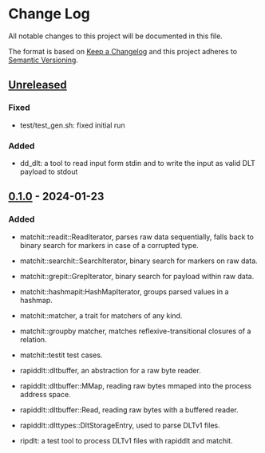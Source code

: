 # Change Log

All notable changes to this project will be documented in this file.

The format is based on [Keep a Changelog](http://keepachangelog.com/)
and this project adheres to [Semantic Versioning](http://semver.org/).

## [Unreleased]

### Fixed
- test/test_gen.sh: fixed initial run

### Added
- dd_dlt: a tool to read input form stdin and to write the input as valid DLT payload to stdout

## [0.1.0] - 2024-01-23

### Added
- matchit::readit::ReadIterator, parses raw data sequentially, falls back to binary search for markers in case of a corrupted type.
- matchit::searchit::SearchIterator, binary search for markers on raw data.
- matchit::grepit::GrepIterator, binary search for payload within raw data.
- matchit::hashmapit:HashMapIterator, groups parsed values in a hashmap.
- matchit::matcher, a trait for matchers of any kind.
- matchit::groupby matcher, matches reflexive-transitional closures of a relation.
- matchit::testit test cases.

- rapiddlt::dltbuffer, an abstraction for a raw byte reader.
- rapiddlt::dltbuffer::MMap, reading raw bytes mmaped into the process address space.
- rapiddlt::dltbuffer::Read, reading raw bytes with a buffered reader.
- rapiddlt::dlttypes::DltStorageEntry, used to parse DLTv1 files.

- ripdlt: a test tool to process DLTv1 files with rapiddlt and matchit.

[unreleased]: https://github.com/pgraubner/rapiddlt/compare/v0.1.0...HEAD
[0.1.0]: https://github.com/pgraubner/rapiddlt/releases/tag/v0.1.0
